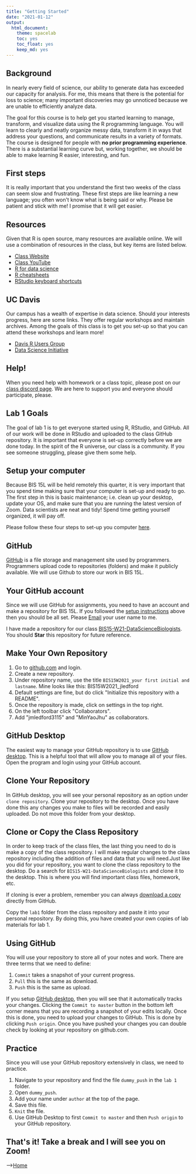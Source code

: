 ```yaml
---
title: "Getting Started"
date: "2021-01-12"
output:
  html_document: 
    theme: spacelab
    toc: yes
    toc_float: yes
    keep_md: yes
---
```




## Background  
In nearly every field of science, our ability to generate data has exceeded our capacity for analysis. For me, this means that there is the potential for loss to science; many important discoveries may go unnoticed because we are unable to efficiently analyze data.  

The goal for this course is to help get you started learning to manage, transform, and visualize data using the R programming language. You will learn to clearly and neatly organize messy data, transform it in ways that address your questions, and communicate results in a variety of formats. The course is designed for people with **no prior programming experience**. There is a substantial learning curve but, working together, we should be able to make learning R easier, interesting, and fun.  

## First steps  
It is really important that you understand the first two weeks of the class can seem slow and frustrating. These first steps are like learning a new language; you often won't know what is being said or why. Please be patient and stick with me! I promise that it will get easier.  

## Resources  
Given that R is open source, many resources are available online. We will use a combination of resources in the class, but key items are listed below.  

- [Class Website](https://jmledford3115.github.io/datascibiol/)  
- [Class YouTube](https://www.youtube.com/channel/UCFX-MipGKF9jCEXaP-59BzQ)  
- [R for data science](https://r4ds.had.co.nz/)
- [R cheatsheets](https://www.rstudio.com/resources/cheatsheets/)
- [RStudio keyboard shortcuts](https://support.rstudio.com/hc/en-us/articles/200711853-Keyboard-Shortcuts)

## UC Davis  
Our campus has a wealth of expertise in data science. Should your interests progress, here are some links. They offer regular workshops and maintain archives. Among the goals of this class is to get you set-up so that you can attend these workshops and learn more!  

- [Davis R Users Group](http://d-rug.github.io/)  
- [Data Science Initiative](http://dsi.ucdavis.edu/)  

## Help!  
When you need help with homework or a class topic, please post on our [class discord page](https://discord.gg/HQzQnG5G). We are here to support you and everyone should participate, please.  

## Lab 1 Goals  
The goal of lab 1 is to get everyone started using R, RStudio, and GitHub. All of our work will be done in RStudio and uploaded to the class GitHub repository. It is important that everyone is set-up correctly before we are done today. In the spirit of the R universe, our class is a community. If you see someone struggling, please give them some help.  

## Setup your computer  
Because BIS 15L will be held remotely this quarter, it is very important that you spend time making sure that your computer is set-up and ready to go. The first step in this is basic maintenance; i.e. clean up your desktop, update your OS, and make sure that you are running the latest version of Zoom. Data scientists are neat and tidy! Spend time getting yourself organized, it will pay off.  

Please follow these four steps to set-up you computer [here](https://jmledford3115.github.io/datascibiol/setup.html).  

## GitHub  
[GitHub](http://www.github.com) is a file storage and management site used by programmers. Programmers upload code to repositories (folders) and make it publicly available. We will use Github to store our work in BIS 15L.  

## Your GitHub account  
Since we will use GitHub for assignments, you need to have an account and make a repository for BIS 15L. If you followed the [setup instructions](https://jmledford3115.github.io/datascibiol/setup.html) above then you should be all set. Please [Email](mailto:jmledford@ucdavis.edu) your user name to me.  

I have made a repository for our class [BIS15-W21-DataScienceBiologists](https://github.com/jmledford3115/BIS15L-W21-DataScienceBiologists). You should **Star** this repository for future reference.  

## Make Your Own Repository  
1. Go to [github.com](www.github.com) and login.  
2. Create a new repository.  
3. Under repository name, use the title `BIS15W2021_your first initial and lastname`. Mine looks like this: BIS15W2021_jledford  
4. Default settings are fine, but do click "Initialize this repository with a README".    
5. Once the repository is made, click on settings in the top right.  
6. On the left toolbar click "Collaborators".  
7. Add "jmledford3115" and "MinYaoJhu" as collaborators.  

## GitHub Desktop  
The easiest way to manage your GitHub repository is to use [GitHub desktop](https://desktop.github.com/). This is a  helpful tool that will allow you to manage all of your files. Open the program and login using your GitHub account.  

## Clone Your Repository  
In GitHub desktop, you will see your personal repository as an option under `clone repository`. Clone your repository to the desktop. Once you have done this any changes you make to files will be recorded and easily uploaded. Do not move this folder from your desktop.  

## Clone or Copy the Class Repository
In order to keep track of the class files, the last thing you need to do is make a copy of the class repository. I will make regular changes to the class repository including the addition of files and data that you will need.Just like you did for your repository, you want to clone the class repository to the desktop. Do a search for `BIS15-W21-DataScienceBiologists` and clone it to the desktop. This is where you will find important class files, homework, etc.  

If cloning is ever a problem, remember you can always [download a copy](https://github.com/jmledford3115/BIS15L-W21-DataScienceBiologists) directly from GitHub.

Copy the `lab1` folder from the class repository and paste it into your personal repository. By doing this, you have created your own copies of lab materials for lab 1.    

## Using GitHub  
You will use your repository to store all of your notes and work. There are three terms that we need to define:  
1. `Commit` takes a snapshot of your current progress.    
2. `Pull` this is the same as download.     
3. `Push` this is the same as upload.    

If you setup [GitHub desktop](https://desktop.github.com/), then you will see that it automatically tracks your changes. Clicking the `Commit to master` button in the bottom left corner means that you are recording a snapshot of your edits locally. Once this is done, you need to upload your changes to GitHub. This is done by clicking `Push origin`. Once you have pushed your changes you can double check by looking at your repository on github.com.    

## Practice  
Since you will use your GitHub repository extensively in class, we need to practice.  
1. Navigate to your repository and find the file `dummy_push` in the `lab 1` folder.   
2. Open `dummy_push`.  
3. Add your name under `author` at the top of the page.    
4. Save this file.  
5. `Knit` the file.    
6. Use GitHub Desktop to first `Commit to master` and then `Push origin` to your GitHub repository.    

## That's it! Take a break and I will see you on Zoom!  

-->[Home](https://jmledford3115.github.io/datascibiol/)  
